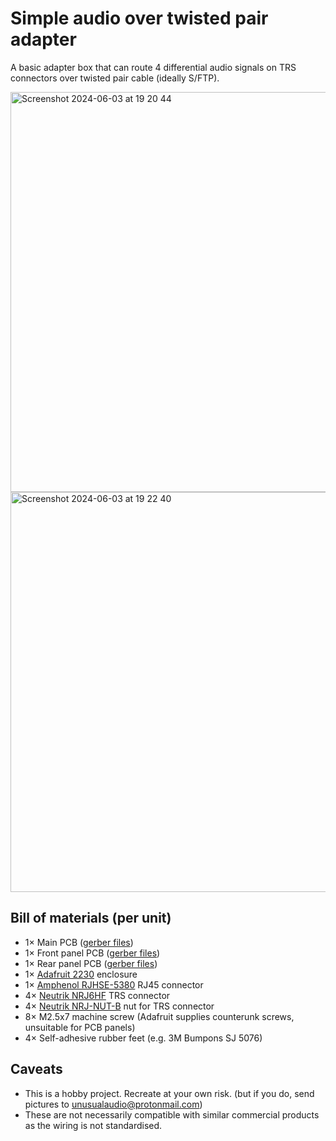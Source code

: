 # Simple audio over twisted pair adapter

A basic adapter box that can route 4 differential audio signals on TRS connectors over twisted pair cable (ideally S/FTP).

<img width="640" alt="Screenshot 2024-06-03 at 19 20 44" src="https://github.com/unusual-audio/audio-over-twisted-pair/assets/96809882/b4eebb90-1d2f-4c5e-a663-7728f464d0a8">
<img width="640" alt="Screenshot 2024-06-03 at 19 22 40" src="https://github.com/unusual-audio/audio-over-twisted-pair/assets/96809882/46741a5f-817e-448b-9845-1e44f5c8dc03">

## Bill of materials (per unit)

- 1× Main PCB ([gerber files](https://github.com/unusual-audio/audio-over-twisted-pair/releases/download/revision1/PCB.zip))
- 1× Front panel PCB ([gerber files](https://github.com/unusual-audio/audio-over-twisted-pair/releases/download/revision1/Front.Panel.zip))
- 1× Rear panel PCB ([gerber files](https://github.com/unusual-audio/audio-over-twisted-pair/releases/download/revision1/Back.Panel.zip))
- 1× [Adafruit 2230](https://www.mouser.de/ProductDetail/485-2230) enclosure
- 1× [Amphenol RJHSE-5380](https://www.mouser.de/ProductDetail/523-RJHSE-5380) RJ45 connector
- 4× [Neutrik NRJ6HF](https://www.mouser.de/ProductDetail/550-20311) TRS connector
- 4× [Neutrik NRJ-NUT-B](https://www.mouser.de/ProductDetail/550-1005) nut for TRS connector
- 8× M2.5x7 machine screw (Adafruit supplies counterunk screws, unsuitable for PCB panels)
- 4× Self-adhesive rubber feet (e.g. 3M Bumpons SJ 5076)

## Caveats

- This is a hobby project. Recreate at your own risk. (but if you do, send pictures to <unusualaudio@protonmail.com>)
- These are not necessarily compatible with similar commercial products as the wiring is not standardised.
